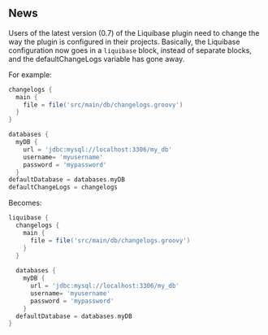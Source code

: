 News
----
Users of the latest version (0.7) of the Liquibase plugin need to change the
way the plugin is configured in their projects.  Basically, the Liquibase
configuration now goes in a ```liquibase``` block, instead of separate blocks,
and the defaultChangeLogs variable has gone away.

For example:

```groovy
changelogs {
  main {
    file = file('src/main/db/changelogs.groovy')
  }
}

databases {
  myDB {
    url = 'jdbc:mysql://localhost:3306/my_db'
	username= 'myusername'
	password = 'mypassword'
  }
defaultDatabase = databases.myDB
defaultChangeLogs = changelogs
```

Becomes:

```groovy
liquibase {
  changelogs {
    main {
      file = file('src/main/db/changelogs.groovy')
    }
  }
  
  databases {
    myDB {
      url = 'jdbc:mysql://localhost:3306/my_db'
	  username= 'myusername'
	  password = 'mypassword'
    }
  defaultDatabase = databases.myDB
}
```

